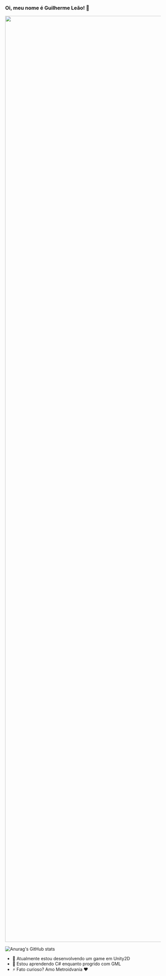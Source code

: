 ### Oi, meu nome é Guilherme Leão! 👋
<img src=https://github.com/TheDudeThatCode/TheDudeThatCode/blob/master/Assets/Mario_Gameplay.gif width="3000">

![Anurag's GitHub stats](https://github-readme-stats.vercel.app/api?username=lionziin&show_icons=true&theme=radical)




- 🔭 Atualmente estou desenvolvendo um game em Unity2D
- 🌱 Estou aprendendo C# enquanto progrido com GML
- ⚡ Fato curioso? Amo Metroidvania ❤
